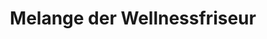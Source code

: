 ---
title: "Melange der Wellnessfriseur"
url: /berlin/melange-der-wellnessfriseur/
shop: Friseur
---